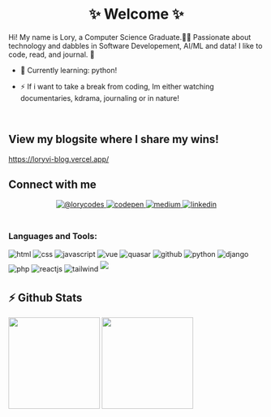 # <div align="center">✨ Welcome ✨

Hi! My name is Lory, a Computer Science Graduate.👨‍💻 Passionate about technology and dabbles in Software Developement, AI/ML and data! I like to code, read, and journal. 🚀</div>  
  

- 🌱 Currently learning: python! 

- ⚡ If i want to take a break from coding, Im either watching documentaries, kdrama, journaling or in nature!  
  

<br/>  

## View my blogsite where I share my wins!
https://loryvi-blog.vercel.app/


## Connect with me  
<div align="center">
<a href="https://twitter.com/lorycodes" target="_blank">
<img src=https://img.shields.io/badge/@lorycodes-%23131417.svg?&style=for-the-badge&logo=x&logoColor=white alt=@lorycodes style="margin-bottom: 5px;" />
</a>
<a href="https://codepen.com/loryvi" target="_blank">
<img src=https://img.shields.io/badge/@loryvi-%23131417.svg?&style=for-the-badge&logo=codepen&logoColor=white alt=codepen style="margin-bottom: 5px;" />
</a>
<a href="https://medium.com/@loryvi" target="_blank">
<img src=https://img.shields.io/badge/@loryvi-%23292929.svg?&style=for-the-badge&logo=medium&logoColor=white alt=medium style="margin-bottom: 5px;" />
</a>   
<a href="https://linkedin.com/in/loryvi" target="_blank">
<img src=https://img.shields.io/badge/@loryvi-%23292929.svg?&style=for-the-badge&logo=linkedin&logoColor=white alt=linkedin style="margin-bottom: 5px;" />
</a>
</div>  

<br />

### Languages and Tools:

<div>
  <img src=https://img.shields.io/badge/html-%23131417.svg?&style=for-the-badge&logo=html&logoColor=white alt=html style="margin-bottom: 5px;" />
  <img src=https://img.shields.io/badge/css-%23131417.svg?&style=for-the-badge&logo=css&logoColor=white alt=css style="margin-bottom: 5px;" />
   <img src=https://img.shields.io/badge/javascript-%23131417.svg?&style=for-the-badge&logo=javascript&logoColor=white alt=javascript style="margin-bottom: 5px;" />
   <img src=https://img.shields.io/badge/vue-%23131417.svg?&style=for-the-badge&logo=vue&logoColor=white alt=vue style="margin-bottom: 5px;" />
   <img src=https://img.shields.io/badge/quasar-%23131417.svg?&style=for-the-badge&logo=quasar&logoColor=white alt=quasar style="margin-bottom: 5px;" />
   <img src=https://img.shields.io/badge/github-%23131417.svg?&style=for-the-badge&logo=github&logoColor=white alt=github style="margin-bottom: 5px;" />
   <img src=https://img.shields.io/badge/python-%23131417.svg?&style=for-the-badge&logo=python&logoColor=white alt=python style="margin-bottom: 5px;" />
   <img src=https://img.shields.io/badge/django-%23131417.svg?&style=for-the-badge&logo=django&logoColor=white alt=django style="margin-bottom: 5px;" />
   <img src=https://img.shields.io/badge/php-%23131417.svg?&style=for-the-badge&logo=php&logoColor=white alt=php style="margin-bottom: 5px;" />
   <img src=https://img.shields.io/badge/reactjs-%23131417.svg?&style=for-the-badge&logo=reactjs&logoColor=white alt=reactjs style="margin-bottom: 5px;" />
   <img src=https://img.shields.io/badge/tailwind-%23131417.svg?&style=for-the-badge&logo=tailwind&logoColor=white alt=tailwind style="margin-bottom: 5px;" />
  <img src=https://img.shields.io/badge/C-%23131417.svg?&style=for-the-badge&logo=C&logoColor=white style="margin-bottom: 5px;" />
</div>

## ⚡ Github Stats

<img height="180em" src="https://github-readme-stats.vercel.app/api?username=loryvi&show_icons=true&hide_border=true&&count_private=true&include_all_commits=true" />
<img height="180em" src="https://github-readme-stats.vercel.app/api/top-langs/?username=loryvi&exclude_repo=KNN-Image-Classification&show_icons=true&hide_border=true&layout=compact&langs_count=8"/>


<!--
**loryvi/loryvi** is a ✨ _special_ ✨ repository because its `README.md` (this file) appears on your GitHub profile.

Here are some ideas to get you started:

- 🔭 I’m currently working on ...
- 🌱 I’m currently learning ...
- 👯 I’m looking to collaborate on ...
- 🤔 I’m looking for help with ...
- 💬 Ask me about ...
- 📫 How to reach me: ...
- 😄 Pronouns: ...
- ⚡ Fun fact: ...
-->
